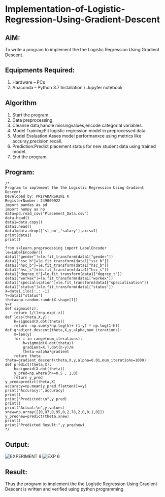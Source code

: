# Implementation-of-Logistic-Regression-Using-Gradient-Descent

## AIM:
To write a program to implement the the Logistic Regression Using Gradient Descent.

## Equipments Required:
1. Hardware – PCs
2. Anaconda – Python 3.7 Installation / Jupyter notebook

## Algorithm
1. Start the program.
2. Data preprocessing.
3. Cleanse data,handle missingvalues,encode categorial variables.
4. Model Training:Fit logistic regression model in preprocessed data.
5. Model Evaluation:Asses model performanxce using metrics like accuray,precision,recall.
6. Prediction:Predict placement status for new student data using trained model.
7. End the program.

## Program:
```
/*
Program to implement the the Logistic Regression Using Gradient Descent.
Developed by: PRIYADARSHINI K
RegisterNumber: 249009922
import pandas as pd
import numpy as np
data=pd.read_csv("Placement_Data.csv")
data.head()
data1=data.copy()
data1.head()
data1=data.drop(['sl_no','salary'],axis=1)
print(data1)
print()

from sklearn.preprocessing import LabelEncoder
le=LabelEncoder()
data1["gender"]=le.fit_transform(data1["gender"])
data1["ssc_b"]=le.fit_transform(data1["ssc_b"])
data1["hsc_b"]=le.fit_transform(data1["hsc_b"])
data1["hsc_s"]=le.fit_transform(data1["hsc_s"])
data1["degree_t"]=le.fit_transform(data1["degree_t"])
data1["workex"]=le.fit_transform(data1["workex"])
data1["specialisation"]=le.fit_transform(data1["specialisation"])
data1["status"]=le.fit_transform(data1["status"])
X=data1.iloc[:,: -1]
Y=data1["status"]
theta=np.random.randn(X.shape[1])
y=Y
def sigmoid(z):
    return 1/(1+np.exp(-z))
def loss(theta,X,y):
    h=sigmoid(X.dot(theta))
    return -np.sum(y*np.log(h)+ (1-y) * np.log(1-h))
def gradient_descent(theta,X,y,alpha,num_iterations):
    m=len(y)
    for i in range(num_iterations):
        h=sigmoid(X.dot(theta))
        gradient=X.T.dot(h-y)/m
        theta-=alpha*gradient
    return theta
theta=gradient_descent(theta,X,y,alpha=0.01,num_iterations=1000)
def predict(theta,X):
    h=sigmoid(X.dot(theta))
    y_pred=np.where(h>=0.5 , 1,0)
    return y_pred
y_pred=predict(theta,X)
accuracy=np.mean(y_pred.flatten()==y) 
print("Accuracy:",accuracy)
print()
print("Predicted:\n",y_pred)
print()
print("Actual:\n",y.values)
xnew=np.array([[0,87,0,95,0,2,78,2,0,0,1,0]])
y_prednew=predict(theta,xnew)
print()
print("Predicted Result:",y_prednew)
*/
```

## Output:
![EXPERIMENT 6](https://github.com/user-attachments/assets/326154b8-fc48-44a5-985b-64ce4c0dc43e)
![EXP 6](https://github.com/user-attachments/assets/a3498a19-6b4f-4a98-b1b7-1208b2ab45c9)


## Result:
Thus the program to implement the the Logistic Regression Using Gradient Descent is written and verified using python programming.

